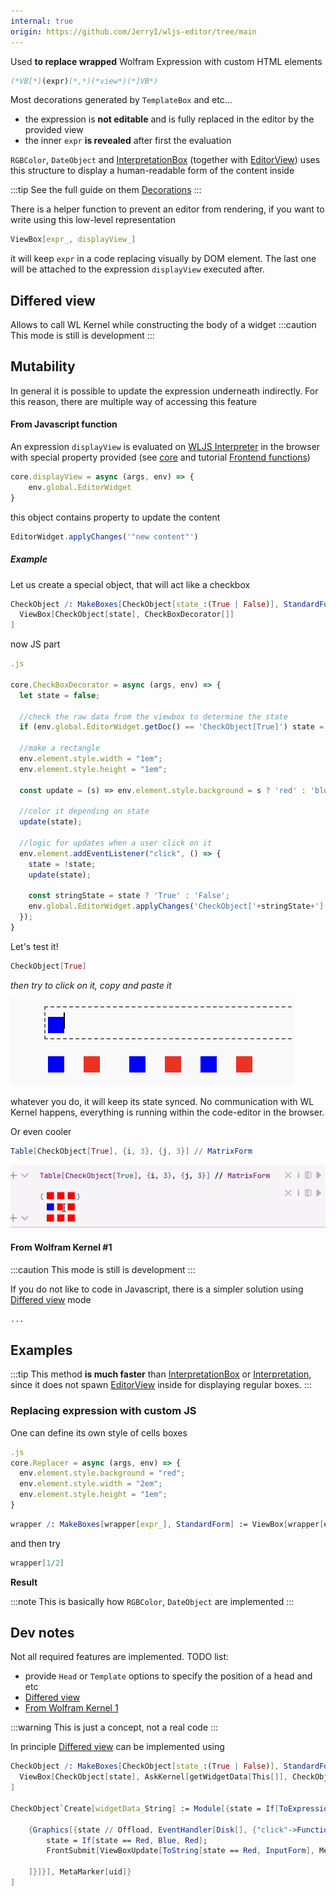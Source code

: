 ```yaml
---
internal: true
origin: https://github.com/JerryI/wljs-editor/tree/main
---
```



Used __to replace wrapped__ Wolfram Expression with custom HTML elements

```mathematica
(*VB[*)(expr)(*,*)(*view*)(*]VB*)
```

Most decorations generated by `TemplateBox` and etc...

- the expression is __not editable__ and is fully replaced in the editor by the provided view
- the inner `expr` __is revealed__ after first the evaluation 

`RGBColor`, `DateObject` and [InterpretationBox](../InterpretationBox.md) (together with [EditorView](../../Inputs/EditorView.md)) uses this structure to display a human-readable form of the content inside

:::tip
See the full guide on them [Decorations](../../../Development/Decorations.md)
:::

There is a helper function to prevent an editor from rendering, if you want to write using this low-level representation

```mathematica
ViewBox[expr_, displayView_]
```

it will keep `expr` in a code replacing visually by DOM element. The last one will be attached to the expression `displayView` executed after.

## Differed view
Allows to call WL Kernel while constructing the body of a widget
:::caution
This mode is still is development
:::


## Mutability
In general it is possible to update the expression underneath indirectly. For this reason, there are multiple way of accessing this feature

#### From Javascript function
An expression `displayView` is evaluated on [WLJS Interpreter](../../../../../interpreter/intro.md) in the browser with special property provided (see [core](../../Javascript%20API/core.md) and tutorial [Frontend functions](../../../Advanced/Frontend%20interpretation/Frontend%20functions.md))

```js
core.displayView = async (args, env) => {
	env.global.EditorWidget
}
```

this object contains property to update the content

```js
EditorWidget.applyChanges('"new content"')
```

##### Example
Let us create a special object, that will act like a checkbox

```mathematica
CheckObject /: MakeBoxes[CheckObject[state_:(True | False)], StandardForm] := With[{},
  ViewBox[CheckObject[state], CheckBoxDecorator[]]
]
```

now JS part

```js
.js

core.CheckBoxDecorator = async (args, env) => {
  let state = false;

  //check the raw data from the viewbox to determine the state
  if (env.global.EditorWidget.getDoc() == 'CheckObject[True]') state = true;

  //make a rectangle
  env.element.style.width = "1em";
  env.element.style.height = "1em";

  const update = (s) => env.element.style.background = s ? 'red' : 'blue';

  //color it depending on state
  update(state);

  //logic for updates when a user click on it
  env.element.addEventListener("click", () => {
    state = !state;
    update(state);
    
    const stringState = state ? 'True' : 'False';
    env.global.EditorWidget.applyChanges('CheckObject['+stringState+']');
  });
}
```

Let's test it!

```mathematica
CheckObject[True]
```
*then try to click on it, copy and paste it*

![](../../../../imgs/Screenshot%202023-12-10%20at%2015.44.56.png)

whatever you do, it will keep its state synced. No communication with WL Kernel happens, everything is running within the code-editor in the browser.

Or even cooler

```mathematica
Table[CheckObject[True], {i, 3}, {j, 3}] // MatrixForm 
```

![](../../../../imgs/ezgif.com-video-to-gif-6.gif)


#### From Wolfram Kernel #1
:::caution
This mode is still is development
:::

If you do not like to code in Javascript, there is a simpler solution using [Differed view](#Differed%20view) mode

```mathematica
...
```


## Examples

:::tip
This method __is much faster__ than [InterpretationBox](../InterpretationBox.md) or [Interpretation](../Interpretation.md), since it does not spawn [EditorView](../../Inputs/EditorView.md) inside for displaying regular boxes.
:::

### Replacing expression with custom JS
One can define its own style of cells boxes

```js
.js
core.Replacer = async (args, env) => {
  env.element.style.background = "red";
  env.element.style.width = "2em";
  env.element.style.height = "1em";
}
```

```mathematica
wrapper /: MakeBoxes[wrapper[expr_], StandardForm] := ViewBox[wrapper[expr], Replacer]
```

and then try

```mathematica
wrapper[1/2]
```

__Result__





:::note
This is basically how `RGBColor`, `DateObject` are implemented
:::

## Dev notes
Not all required features are implemented. TODO list:
- provide `Head` or `Template` options to specify the position of a head and etc
- [Differed view](#Differed%20view) 
- [From Wolfram Kernel 1](#From%20Wolfram%20Kernel%201) 

:::warning
This is just a concept, not a real code
:::

In principle [Differed view](#Differed%20view) can be implemented using 

```mathematica
CheckObject /: MakeBoxes[CheckObject[state_:(True | False)], StandardForm] := With[{},
  ViewBox[CheckObject[state], AskKernel[getWidgetData[This[]], CheckObject`Create] // Offload]
]

CheckObject`Create[widgetData_String] := Module[{state = If[ToExpression[widgetData], Red, Blue]},
	
	{Graphics[{state // Offload, EventHandler[Disk[], {"click"->Function[Null,
		state = If[state == Red, Blue, Red];
		FrontSubmit[ViewBoxUpdate[ToString[state == Red, InputForm], MetaMarker[uid]];
		
	]}]}], MetaMarker[uid]}
]
```